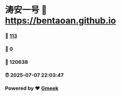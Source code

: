 # 涛安一号 :link: https://bentaoan.github.io 
### :page_facing_up: [113](https://bentaoan.github.io/tag.html) 
### :speech_balloon: 0 
### :hibiscus: 120638 
### :alarm_clock: 2025-07-07 22:03:47 
### Powered by :heart: [Gmeek](https://github.com/Meekdai/Gmeek)
